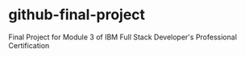 # github-final-project
Final Project for Module 3 of IBM Full Stack Developer's Professional Certification
